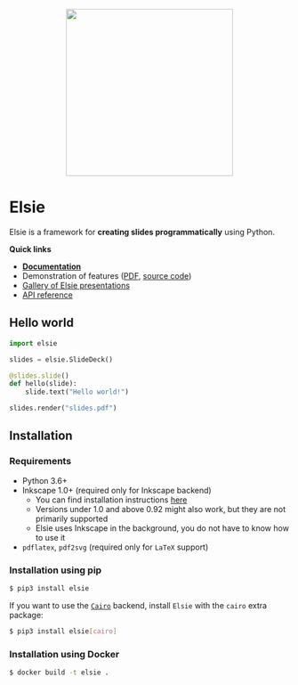 <p align="center">
<img width="300" src="docs/logo.jpeg">
</p>

# Elsie
Elsie is a framework for **creating slides programmatically** using Python.

**Quick links**
- [**Documentation**](https://spirali.github.io/elsie)
- Demonstration of features ([PDF](examples/bigdemo/bigdemo.pdf), [source code](examples/bigdemo/bigdemo.py))
- [Gallery of Elsie presentations](https://spirali.github.io/elsie/gallery)
- [API reference](https://spirali.github.io/elsie/apidoc)

## Hello world
```python
import elsie

slides = elsie.SlideDeck()

@slides.slide()
def hello(slide):
    slide.text("Hello world!")

slides.render("slides.pdf")
```

## Installation
### Requirements
- Python 3.6+
- Inkscape 1.0+ (required only for Inkscape backend)
    - You can find installation instructions [here](https://wiki.inkscape.org/wiki/index.php/Installing_Inkscape)
    - Versions under 1.0 and above 0.92 might also work, but they are not primarily supported
    - Elsie uses Inkscape in the background, you do not have to know how to use it
- `pdflatex`, `pdf2svg` (required only for `LaTeX` support)

### Installation using pip
```bash
$ pip3 install elsie
```

If you want to use the [`Cairo`](https://spirali.github.io/elsie/userguide/basics/#backends) backend,
install `Elsie` with the `cairo` extra package:
```bash
$ pip3 install elsie[cairo]
```

### Installation using Docker
```bash
$ docker build -t elsie .
```
